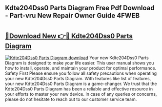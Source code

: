 ## Kdte204Dss0 Parts Diagram Free Pdf Download - Part-vru New Repair Owner Guide 4FWEB

# <h2><a href="http://dfixbur.blite.top/?on=Kdte204Dss0+Parts+Diagram">🔗Download New 👉🔴 Kdte204Dss0 Parts Diagram</a></h2>

[![Kdte204Dss0 Parts Diagram download](https://i.imgur.com/lujVjoI.png)](http://dfixbur.blite.top/?on=Kdte204Dss0+Parts+Diagram)
Your new Kdte204Dss0 Parts Diagram is designed to make your life easier. This user manual shows you how to install, operate, and maintain your product for optimal performance. Safety First Please ensure you follow all safety precautions when operating your new Kdte204Dss0 Parts Diagram. With features like list of features, your new Kdte204Dss0 Parts Diagram is a game-changer. We trust that the Kdte204Dss0 Parts Diagram has been a reliable and effective resource in your efforts to master your new device. In case of any queries or concerns, please do not hesitate to reach out to our customer service team.
